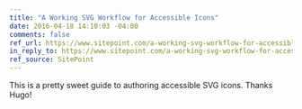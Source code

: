 ```yaml
---
title: "A Working SVG Workflow for Accessible Icons"
date: 2016-04-18 14:10:03 -04:00
comments: false
ref_url: https://www.sitepoint.com/a-working-svg-workflow-for-accessible-icons/
in_reply_to: https://www.sitepoint.com/a-working-svg-workflow-for-accessible-icons/
ref_source: SitePoint
---
```


This is a pretty sweet guide to authoring accessible SVG icons. Thanks Hugo!